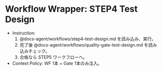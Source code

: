 <!-- canonical: docs-agent/workflows/step4-test-design.md -->
# Workflow Wrapper: STEP4 Test Design

- Instruction:
  1) @docs-agent/workflows/step4-test-design.md を読み込み、実行。
  2) 完了後 @docs-agent/workflows/quality-gate-test-design.md を読み込みチェック。
  3) 合格なら STEP5 ワークフローへ。
- Context Policy: WF 1本 + Gate 1本のみ注入。

